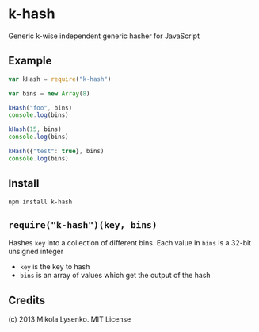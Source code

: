 # k-hash
Generic k-wise independent generic hasher for JavaScript

## Example

```javascript
var kHash = require("k-hash")

var bins = new Array(8)

kHash("foo", bins)
console.log(bins)

kHash(15, bins)
console.log(bins)

kHash({"test": true}, bins)
console.log(bins)
```

## Install
    
    npm install k-hash

## `require("k-hash")(key, bins)`
Hashes `key` into a collection of different bins.  Each value in `bins` is a 32-bit unsigned integer

* `key` is the key to hash
* `bins` is an array of values which get the output of the hash

## Credits
(c) 2013 Mikola Lysenko. MIT License
